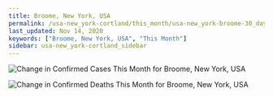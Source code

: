 ```yaml
---
title: Broome, New York, USA
permalink: /usa-new_york-cortland/this_month/usa-new_york-broome-30_days.html
last_updated: Nov 14, 2020
keywords: ["Broome, New York, USA", "This Month"]
sidebar: usa-new_york-cortland_sidebar
---
```


![Change in Confirmed Cases This Month for Broome, New York, USA](/covid_tracker/images/graphs/usa-new_york-broome-delta_confirmed-30_days_graph.png)

![Change in Confirmed Deaths This Month for Broome, New York, USA](/covid_tracker/images/graphs/usa-new_york-broome-delta_deaths-30_days_graph.png)

